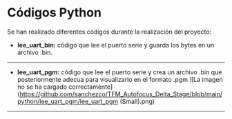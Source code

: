 # Códigos Python
Se han realizado diferentes códigos durante la realización del proyecto:
- **lee_uart_bin:** código que lee el puerto serie y guarda los bytes en un archivo .bin.
---
- **lee_uart_pgm:** código que lee el puerto serie y crea un archivo .bin que posteriormente adecua para visualizarlo en el formato .pgm
![La imagen no se ha cargado correctamente](https://github.com/sanchezco/TFM_Autofocus_Delta_Stage/blob/main/python/lee_uart_pgm/lee_uart_pgm (Small).png)
---
